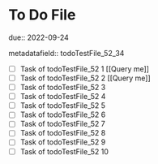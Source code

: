 # To Do File

due:: 2022-09-24

metadatafield:: todoTestFile_52_34

- [ ] Task of todoTestFile_52 1 [[Query me]]
- [ ] Task of todoTestFile_52 2 [[Query me]]
- [ ] Task of todoTestFile_52 3
- [ ] Task of todoTestFile_52 4
- [ ] Task of todoTestFile_52 5
- [ ] Task of todoTestFile_52 6
- [ ] Task of todoTestFile_52 7
- [ ] Task of todoTestFile_52 8
- [ ] Task of todoTestFile_52 9
- [ ] Task of todoTestFile_52 10